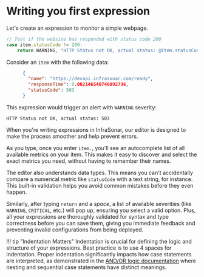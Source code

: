 # Writing you first expression

Let's create an expression to monitor a simple webpage.

```javascript
// Test if the website has responded with status code 200
case item.statusCode != 200:
    return WARNING, "HTTP Status not OK, actual status: @item.statusCode"
```

Consider an `item` with the following data:

```json
      {
        "name": "https://devapi.infrasonar.com/ready",
        "responseTime": 0.002146540746092796,
        "statusCode": 503
      }
```

This expression would trigger an alert with `WARNING` severity:

```
HTTP Status not OK, actual status: 503
```

When you're writing expressions in InfraSonar, our editor is designed to make the process smoother and help prevent errors.

As you type, once you enter `item.`, you'll see an autocomplete list of all available metrics on your item. This makes it easy to discover and select the exact metrics you need, without having to remember their names.

The editor also understands data types. This means you can't accidentally compare a numerical metric like `statusCode` with a text string, for instance. This built-in validation helps you avoid common mistakes before they even happen.

Similarly, after typing `return` and a _space_, a list of available severities (like `WARNING`, `CRITICAL`, etc.) will pop up, ensuring you select a valid option. Plus, all your expressions are thoroughly validated for syntax and type correctness before you can save them, giving you immediate feedback and preventing invalid configurations from being deployed.

!!! tip "Indentation Matters"
    Indentation is crucial for defining the logic and structure of your expressions. Best practice is to use 4 spaces for indentation. Proper indentation significantly impacts how case statements are interpreted, as demonstrated in the [AND/OR logic documentation](../and_or_logic) where nesting and sequential case statements have distinct meanings.

